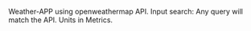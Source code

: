 Weather-APP using openweathermap API.
Input search: Any query will match the API.
Units in Metrics.
